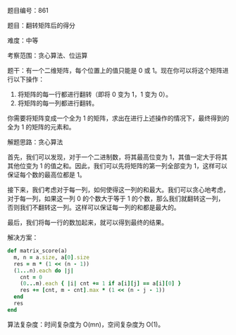 题目编号：861

题目：翻转矩阵后的得分

难度：中等

考察范围：贪心算法、位运算

题干：有一个二维矩阵，每个位置上的值只能是 0 或 1。现在你可以将这个矩阵进行以下操作：

1. 将矩阵的每一行都进行翻转（即将 0 变为 1，1 变为 0）。
2. 将矩阵的每一列都进行翻转。

你需要将矩阵变成一个全为 1 的矩阵，求出在进行上述操作的情况下，最终得到的全为 1 的矩阵的元素和。

解题思路：贪心算法

首先，我们可以发现，对于一个二进制数，将其最高位变为 1，其值一定大于将其其他位变为 1 的值之和。因此，我们可以先将矩阵的第一列全部变为 1，这样可以保证每个数的最高位都是 1。

接下来，我们考虑对于每一列，如何使得这一列的和最大。我们可以贪心地考虑，对于每一列，如果这一列 0 的个数大于等于 1 的个数，那么我们就翻转这一列，否则我们不翻转这一列。这样可以保证每一列的和都是最大的。

最后，我们将每一行的数加起来，就可以得到最终的结果。

解决方案：

```ruby
def matrix_score(a)
  m, n = a.size, a[0].size
  res = m * (1 << (n - 1))
  (1...n).each do |j|
    cnt = 0
    (0...m).each { |i| cnt += 1 if a[i][j] == a[i][0] }
    res += [cnt, m - cnt].max * (1 << (n - j - 1))
  end
  res
end
```

算法复杂度：时间复杂度为 O(mn)，空间复杂度为 O(1)。